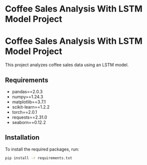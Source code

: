 # Coffee Sales Analysis With LSTM Model Project

# Coffee Sales Analysis With LSTM Model Project

This project analyzes coffee sales data using an LSTM model.

## Requirements

- pandas==2.0.3
- numpy==1.24.3
- matplotlib==3.7.1
- scikit-learn==1.2.2
- torch==2.0.1
- requests==2.31.0
- seaborn==0.12.2

## Installation

To install the required packages, run:

```bash
pip install -r requirements.txt
